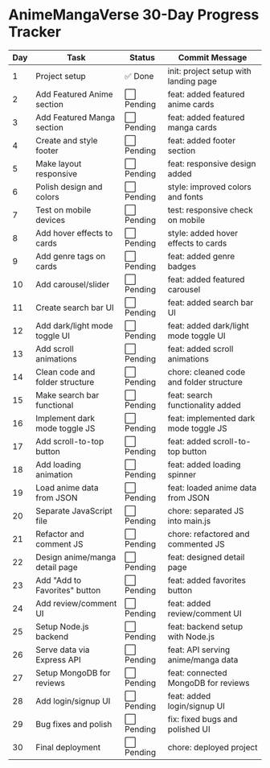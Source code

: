# AnimeMangaVerse 30-Day Progress Tracker

| Day | Task                         | Status    | Commit Message                      |
|-----|------------------------------|-----------|-----------------------------------|
| 1   | Project setup                 | ✅ Done   | init: project setup with landing page |
| 2   | Add Featured Anime section    | ⬜ Pending | feat: added featured anime cards  |
| 3   | Add Featured Manga section    | ⬜ Pending | feat: added featured manga cards  |
| 4   | Create and style footer       | ⬜ Pending | feat: added footer section         |
| 5   | Make layout responsive        | ⬜ Pending | feat: responsive design added      |
| 6   | Polish design and colors      | ⬜ Pending | style: improved colors and fonts   |
| 7   | Test on mobile devices        | ⬜ Pending | test: responsive check on mobile   |
| 8   | Add hover effects to cards    | ⬜ Pending | style: added hover effects to cards |
| 9   | Add genre tags on cards       | ⬜ Pending | feat: added genre badges           |
| 10  | Add carousel/slider           | ⬜ Pending | feat: added featured carousel     |
| 11  | Create search bar UI          | ⬜ Pending | feat: added search bar UI          |
| 12  | Add dark/light mode toggle UI | ⬜ Pending | feat: added dark/light mode toggle UI |
| 13  | Add scroll animations         | ⬜ Pending | feat: added scroll animations      |
| 14  | Clean code and folder structure | ⬜ Pending | chore: cleaned code and folder structure |
| 15  | Make search bar functional    | ⬜ Pending | feat: search functionality added   |
| 16  | Implement dark mode toggle JS | ⬜ Pending | feat: implemented dark mode toggle JS |
| 17  | Add scroll-to-top button      | ⬜ Pending | feat: added scroll-to-top button   |
| 18  | Add loading animation         | ⬜ Pending | feat: added loading spinner        |
| 19  | Load anime data from JSON     | ⬜ Pending | feat: loaded anime data from JSON  |
| 20  | Separate JavaScript file      | ⬜ Pending | chore: separated JS into main.js   |
| 21  | Refactor and comment JS       | ⬜ Pending | chore: refactored and commented JS |
| 22  | Design anime/manga detail page| ⬜ Pending | feat: designed detail page          |
| 23  | Add "Add to Favorites" button | ⬜ Pending | feat: added favorites button       |
| 24  | Add review/comment UI         | ⬜ Pending | feat: added review/comment UI       |
| 25  | Setup Node.js backend         | ⬜ Pending | feat: backend setup with Node.js    |
| 26  | Serve data via Express API    | ⬜ Pending | feat: API serving anime/manga data  |
| 27  | Setup MongoDB for reviews    | ⬜ Pending | feat: connected MongoDB for reviews |
| 28  | Add login/signup UI           | ⬜ Pending | feat: added login/signup UI         |
| 29  | Bug fixes and polish          | ⬜ Pending | fix: fixed bugs and polished UI     |
| 30  | Final deployment              | ⬜ Pending | chore: deployed project             |
